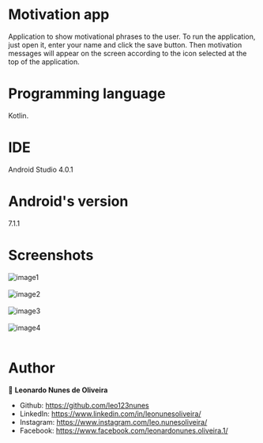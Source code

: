 # Motivation app
Application to show motivational phrases to the user. To run the application, just open it, enter your name and click the save button. Then motivation messages will appear on the screen according to the icon selected at the top of the application.

# Programming language
Kotlin.

# IDE
Android Studio 4.0.1

# Android's version
7.1.1

# Screenshots
![image1](https://user-images.githubusercontent.com/53942734/143712341-2c9e3361-b3ad-4082-bcc1-6e15e30fec2f.png)<br></br>
![image2](https://user-images.githubusercontent.com/53942734/143712354-5728d279-040f-4e83-aa69-9603aeaaef85.png)<br></br>
![image3](https://user-images.githubusercontent.com/53942734/143712361-7add47af-bcde-4fff-8e01-41d6f2695df9.png)<br></br>
![image4](https://user-images.githubusercontent.com/53942734/143712367-e298cdd4-3a07-4638-bea4-20916ed8feed.png)<br></br>

# Author

👤 **Leonardo Nunes de Oliveira**

* Github: https://github.com/leo123nunes
* LinkedIn: https://www.linkedin.com/in/leonunesoliveira/
* Instagram: https://www.instagram.com/leo.nunesoliveira/
* Facebook: https://www.facebook.com/leonardonunes.oliveira.1/
